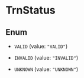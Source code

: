

# TrnStatus

## Enum


* `VALID` (value: `"VALID"`)

* `INVALID` (value: `"INVALID"`)

* `UNKNOWN` (value: `"UNKNOWN"`)



